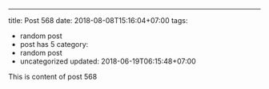 ---
title: Post 568
date: 2018-08-08T15:16:04+07:00
tags:
  - random post
  - post has 5
category:
  - random post
  - uncategorized
updated: 2018-06-19T06:15:48+07:00

This is content of post 568